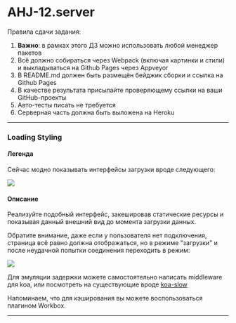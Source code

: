 # AHJ-12.server

Правила сдачи задания:

1. **Важно**: в рамках этого ДЗ можно использовать любой менеджер пакетов
2. Всё должно собираться через Webpack (включая картинки и стили) и выкладываться на Github Pages через Appveyor
3. В README.md должен быть размещён бейджик сборки и ссылка на Github Pages
4. В качестве результата присылайте проверяющему ссылки на ваши GitHub-проекты
5. Авто-тесты писать не требуется
6. Серверная часть должна быть выложена на Heroku

---

### Loading Styling

#### Легенда

Сейчас модно показывать интерфейсы загрузки вроде следующего:

![](https://github.com/netology-code/ahj-homeworks/raw/simplification/workers/pic/loading.png)

#### Описание

Реализуйте подобный интерфейс, закешировав статические ресурсы и показывая данный внешний вид до момента загрузки данных.

Обратите внимание, даже если у пользователя нет подключения, страница всё равно должна отображаться, но в режиме "загрузки" и после неудачной попытки соединения переходить в режим:

![](https://github.com/netology-code/ahj-homeworks/raw/simplification/workers/pic/loading-2.png)

Для эмуляции задержки можете самостоятельно написать middleware для koa, или посмотреть на существующие вроде [koa-slow](https://github.com/bahmutov/koa-slow)

Напоминаем, что для кэширования вы можете воспользоваться плагином Workbox.

---